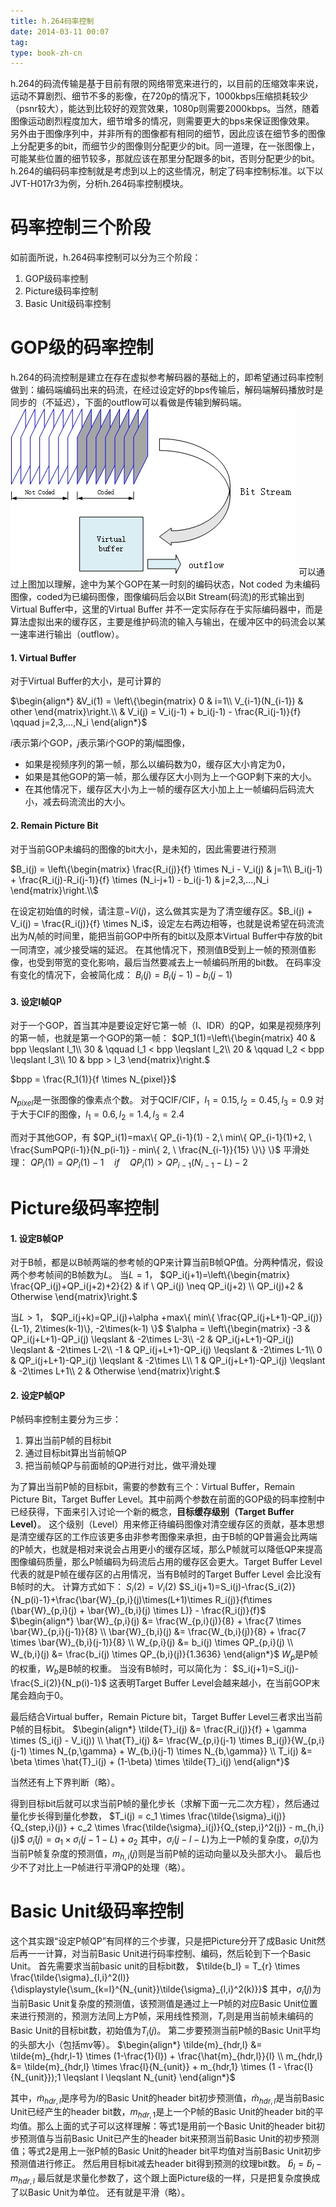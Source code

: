 ```yaml
---
title: h.264码率控制
date: 2014-03-11 00:07
tag: 
type: book-zh-cn
---
```


h.264的码流传输是基于目前有限的网络带宽来进行的，以目前的压缩效率来说，运动不算剧烈、细节不多的影像，在720p的情况下，1000kbps压缩损耗较少（psnr较大），能达到比较好的观赏效果，1080p则需要2000kbps。当然，随着图像运动剧烈程度加大，细节增多的情况，则需要更大的bps来保证图像效果。
另外由于图像序列中，并非所有的图像都有相同的细节，因此应该在细节多的图像上分配更多的bit，而细节少的图像则分配更少的bit。同一道理，在一张图像上，可能某些位置的细节较多，那就应该在那里分配跟多的bit，否则分配更少的bit。
h.264的编码码率控制就是考虑到以上的这些情况，制定了码率控制标准。以下以JVT-H017r3为例，分析h.264码率控制模块。


# 码率控制三个阶段
如前面所说，h.264码率控制可以分为三个阶段：

1. GOP级码率控制
2. Picture级码率控制
3. Basic Unit级码率控制



# GOP级的码率控制
h.264的码流控制是建立在存在虚拟参考解码器的基础上的，即希望通过码率控制做到：编码端编码出来的码流，在经过设定好的bps传输后，解码端解码播放时是同步的（不延迟），下面的outflow可以看做是传输到解码端。
![](2014-03-11-h.264码率控制/102057529225026.jpg)
可以通过上图加以理解，途中为某个GOP在某一时刻的编码状态，Not coded 为未编码图像，coded为已编码图像，图像编码后会以Bit Stream(码流)的形式输出到Virtual Buffer中，这里的Virtual Buffer 并不一定实际存在于实际编码器中，而是算法虚拟出来的缓存区，主要是维护码流的输入与输出，在缓冲区中的码流会以某一速率进行输出（outflow）。


#### 1. Virtual Buffer
对于Virtual Buffer的大小，是可计算的

$\begin{align*}
&V_i(1) = \left\{\begin{matrix}
0 & i=1\\
V_{i-1}(N_{i-1}) & other
\end{matrix}\right.\\
& V_i(j) = V_i(j-1) + b_i(j-1) - \frac{R_i(j-1)}{f} \qquad j=2,3,...,N_i
\end{align*}$

$i$表示第$i$个GOP，$j$表示第$i$个GOP的第$j$幅图像，

* 如果是视频序列的第一帧，那么以编码数为$0$，缓存区大小肯定为$0$，
* 如果是其他GOP的第一帧，那么缓存区大小则为上一个GOP剩下来的大小。
* 在其他情况下，缓存区大小为上一帧的缓存区大小加上上一帧编码后码流大小，减去码流流出的大小。



#### 2. Remain Picture Bit
对于当前GOP未编码的图像的bit大小，是未知的，因此需要进行预测

$B_i(j) = \left\{\begin{matrix}
\frac{R_i(j)}{f} \times N_i - V_i(j) & j=1\\
B_i(j-1) + \frac{R_i(j)-R_i(j-1)}{f} \times (N_i-j+1) - b_i(j-1) & j=2,3,...,N_i
\end{matrix}\right.\\$

在设定初始值的时候，请注意$-Vi(j)$，这么做其实是为了清空缓存区。$B_i(j) + V_i(j) = \frac{R_i(j)}{f} \times N_i$，设定左右两边相等，也就是说希望在码流流出为$N_i$帧的时间里，能把当前GOP中所有的bit以及原本Virtual Buffer中存放的bit一同清空，减少接受端的延迟。
在其他情况下，预测值B受到上一帧的预测值影像，也受到带宽的变化影响，最后当然要减去上一帧编码所用的bit数。
在码率没有变化的情况下，会被简化成：
$B_i(j) = B_i(j-1) - b_i(j-1)$


#### 3. 设定I帧QP
对于一个GOP，首当其冲是要设定好它第一帧（I、IDR）的QP，如果是视频序列的第一帧，也就是第一个GOP的第一帧：
$QP_1(1)=\left\{\begin{matrix}
40 & bpp \leqslant l_1\\
30 & \qquad l_1 < bpp \leqslant l_2\\
20 & \qquad l_2 < bpp \leqslant l_3\\
10 & bpp > l_3
\end{matrix}\right.$

$bpp = \frac{R_1(1)}{f \times N_{pixel}}$

$N_{pixel}$是一张图像的像素点个数。
对于QCIF/CIF，$l_1=0.15, l_2=0.45, l_3=0.9$
对于大于CIF的图像，$l_1=0.6, l_2=1.4, l_3=2.4$

而对于其他GOP，有
$QP_i(1)=max\{ QP_{i-1}(1) - 2,\ min\{ QP_{i-1}(1)+2, \ \frac{SumPQP(i-1)}{N_p(i-1)} - min\{ 2, \ \frac{N_{i-1}}{15} \}\} \}$
平滑处理：
$QP_i(1) = QP_i(1)-1 \quad if \quad QP_i(1) > QP_{i-1}(N_{i-1}-L)-2$


# **Picture级码率控制**

#### 1. 设定B帧QP
对于B帧，都是以B帧两端的参考帧的QP来计算当前B帧QP值。分两种情况，假设两个参考帧间的B帧数为$L$。
当$L = 1$，
$QP_i(j+1)=\left\{\begin{matrix}
\frac{QP_i(j)+QP_i(j+2)+2}{2} & if \ QP_i(j) \neq QP_i(j+2) \\
QP_i(j)+2 & Otherwise
\end{matrix}\right.$

当$L > 1$，
$QP_i(j+k)=QP_i(j)+\alpha +max\{ min\{ \frac{QP_i(j+L+1)-QP_i(j)}{L-1}, 2\times(k-1)\}, -2\times(k-1) \}$
$\alpha = \left\{\begin{matrix}
-3 & QP_i(j+L+1)-QP_i(j) \leqslant & -2\times L-3\\
-2 & QP_i(j+L+1)-QP_i(j) \leqslant & -2\times L-2\\
-1 & QP_i(j+L+1)-QP_i(j) \leqslant & -2\times L-1\\
0 & QP_i(j+L+1)-QP_i(j) \leqslant & -2\times L\\
1 & QP_i(j+L+1)-QP_i(j) \leqslant & -2\times L+1\\
2 & Otherwise
\end{matrix}\right.$


#### 2. 设定P帧QP
P帧码率控制主要分为三步：

1. 算出当前P帧的目标bit
2. 通过目标bit算出当前帧QP
3. 把当前帧QP与前面帧的QP进行对比，做平滑处理

为了算出当前P帧的目标bit，需要的参数有三个：Virtual Buffer，Remain Picture Bit，Target Buffer Level。其中前两个参数在前面的GOP级的码率控制中已经获得，下面来引入讨论一个新的概念，**目标缓存级别（Target Buffer Level）**。
这个级别（Level）用来修正待编码图像对清空缓存区的贡献，基本思想是清空缓存区的工作应该更多由非参考图像来承担，由于B帧的QP普遍会比两端的P帧大，也就是相对来说会占用更小的缓存区域，那么P帧就可以降低QP来提高图像编码质量，那么P帧编码为码流后占用的缓存区会更大。Target Buffer Level 代表的就是P帧在缓存区的占用情况，当有B帧时的Target Buffer Level 会比没有B帧时的大。
计算方式如下：
$S_i(2)=V_i(2)$
$S_i(j+1)=S_i(j)-\frac{S_i(2)}{N_p(i)-1}+\frac{\bar{W}_{p,i}(j)\times(L+1)\times R_i(j)}{f\times (\bar{W}_{p,i}(j) + \bar{W}_{b,i}(j) \times L)} - \frac{R_i(j)}{f}$
$\begin{align*}
\bar{W}_{p,i}(j) &= \frac{W_{p,i}(j)}{8} + \frac{7 \times \bar{W}_{p,i}(j-1)}{8} \\
\bar{W}_{b,i}(j) &= \frac{W_{b,i}(j)}{8} + \frac{7 \times \bar{W}_{b,i}(j-1)}{8} \\
W_{p,i}(j) &= b_i(j) \times QP_{p,i}(j) \\
W_{b,i}(j) &= \frac{b_i(j) \times QP_{b,i}(j)}{1.3636}
\end{align*}$
$W_p$是P帧的权重，$W_b$是B帧的权重。
当没有B帧时，可以简化为：
$S_i(j+1)=S_i(j)-\frac{S_i(2)}{N_p(i)-1}$
这表明Target Buffer Level会越来越小，在当前GOP末尾会趋向于$0$。

最后结合Virtual buffer，Remain Picture bit，Target Buffer Level三者求出当前P帧的目标bit。
$\begin{align*}
\tilde{T}_i(j) &= \frac{R_i(j)}{f} + \gamma \times (S_i(j) - V_i(j)) \\
\hat{T}_i(j) &= \frac{W_{p,i}(j-1) \times B_i(j)}{W_{p,i}(j-1) \times N_{p,\gamma} + W_{b,i}(j-1) \times N_{b,\gamma}} \\
T_i(j) &= \beta \times \hat{T}_i(j) + (1-\beta) \times \tilde{T}_i(j)
\end{align*}$

当然还有上下界判断（略）。

得到目标bit后就可以求当前P帧的量化步长（求解下面一元二次方程），然后通过量化步长得到量化参数，
$T_i(j) = c_1 \times \frac{\tilde{\sigma}_i(j)}{Q_{step,i}(j)} + c_2 \times \frac{\tilde{\sigma}_i(j)}{Q_{step,i}^2(j)} - m_{h,i}(j)$
$\tilde{\sigma}_i(j) = a_1 \times \sigma_i(j-1-L) + a_2$
其中，$\sigma_i(j-l-L)$为上一P帧的复杂度，$\tilde{\sigma}_i(j)$为当前P帧复杂度的预测值，$m_{h,i}(j)$则是当前P帧的运动向量以及头部大小。
最后也少不了对比上一P帧进行平滑QP的处理（略）。


# **Basic Unit级码率控制**
这个其实跟“设定P帧QP”有同样的三个步骤，只是把Picture分开了成Basic Unit然后再一一计算，对当前Basic Unit进行码率控制、编码，然后轮到下一个Basic Unit。
首先需要求当前basic unit的目标bit数，
$\tilde{b_l} = T_{r} \times \frac{\tilde{\sigma}_{l,i}^2(l)}{\displaystyle{\sum_{k=l}^{N_{unit}}\tilde{\sigma}_{l,i}^2(k)}}$
其中，$\tilde{\sigma}_i(j)$为当前Basic Unit复杂度的预测值，该预测值是通过上一P帧的对应Basic Unit位置来进行预测的，预测方法同上方P帧，采用线性预测，$T_{r}$则是用当前帧未编码的Basic Unit的目标bit数，初始值为$T_i(j)$。
第二步要预测当前P帧的Basic Unit平均的头部大小（包括mv等）。
$\begin{align*}
\tilde{m}_{hdr,l} &= \tilde{m}_{hdr,l-1} \times (1-\frac{1}{l}) + \frac{\hat{m}_{hdr,l}}{l} \\
m_{hdr,l} &= \tilde{m}_{hdr,l} \times \frac{l}{N_{unit}} + m_{hdr,1} \times (1 - \frac{l}{N_{unit}});1 \leqslant l \leqslant N_{unit}
\end{align*}$

其中，$\tilde{m}_{hdr,l}$是序号为$l$的Basic Unit的header bit初步预测值，$\hat{m}_{hdr,l}$是当前Basic Unit已经产生的header bit数，$m_{hdr,1}$是上一个P帧的Basic Unit的header bit的平均值。那么上面的式子可以这样理解：等式1是用前一个Basic Unit的header bit初步预测值与当前Basic Unit已产生的header bit来预测当前Basic Unit的初步预测值；等式2是用上一张P帧的Basic Unit的header bit平均值对当前Basic Unit初步预测值进行修正。
然后用目标bit减去header bit得到预测的纹理bit数。
$\hat{b}_l = \tilde{b}_l - m_{hdr,l}$
最后就是求量化参数了，这个跟上面Picture级的一样，只是把复杂度换成了以Basic Unit为单位。
还有就是平滑（略）。













